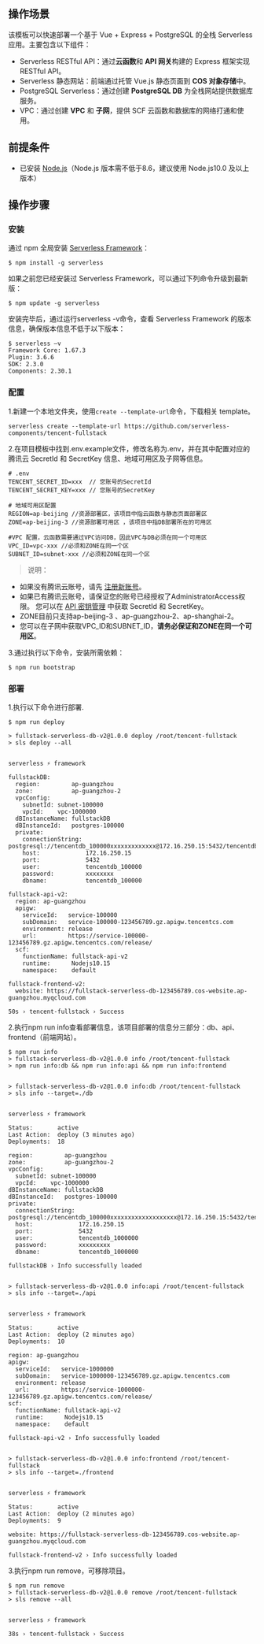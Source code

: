 ## 操作场景

该模板可以快速部署一个基于 Vue + Express + PostgreSQL 的全栈 Serverless 应用。主要包含以下组件：
- Serverless RESTful API：通过**云函数**和 **API 网关**构建的 Express 框架实现 RESTful API。
- Serverless 静态网站：前端通过托管 Vue.js 静态页面到 **COS 对象存储**中。
- PostgreSQL Serverless：通过创建 **PostgreSQL DB** 为全栈网站提供数据库服务。
- VPC：通过创建 **VPC** 和 **子网**，提供 SCF 云函数和数据库的网络打通和使用。

## 前提条件
- 已安装 [Node.js](https://nodejs.org/en/)（Node.js 版本需不低于8.6，建议使用 Node.js10.0 及以上版本）


## 操作步骤
### 安装
通过 npm 全局安装 [Serverless Framework](https://github.com/serverless/serverless)：

```shell
$ npm install -g serverless
```

如果之前您已经安装过 Serverless Framework，可以通过下列命令升级到最新版：

```shell
$ npm update -g serverless
```

安装完毕后，通过运行serverless -v命令，查看 Serverless Framework 的版本信息，确保版本信息不低于以下版本：

```shell
$ serverless –v
Framework Core: 1.67.3
Plugin: 3.6.6
SDK: 2.3.0
Components: 2.30.1
```


### 配置
1.新建一个本地文件夹，使用`create --template-url`命令，下载相关 template。
```console
serverless create --template-url https://github.com/serverless-components/tencent-fullstack
```

2.在项目模板中找到.env.example文件，修改名称为.env，并在其中配置对应的腾讯云 SecretId 和 SecretKey 信息、地域可用区及子网等信息。
```text
# .env
TENCENT_SECRET_ID=xxx  // 您账号的SecretId 
TENCENT_SECRET_KEY=xxx // 您账号的SecretKey

# 地域可用区配置
REGION=ap-beijing //资源部署区，该项目中指云函数与静态页面部署区
ZONE=ap-beijing-3 //资源部署可用区 ，该项目中指DB部署所在的可用区

#VPC 配置，云函数需要通过VPC访问DB，因此VPC与DB必须在同一个可用区
VPC_ID=vpc-xxx //必须和ZONE在同一个区
SUBNET_ID=subnet-xxx //必须和ZONE在同一个区

```

> 说明： 
- 如果没有腾讯云账号，请先 [注册新账号](https://cloud.tencent.com/register)。
- 如果已有腾讯云账号，请保证您的账号已经授权了AdministratorAccess权限。  您可以在 [API 密钥管理](https://console.cloud.tencent.com/cam/capi) 中获取 SecretId 和 SecretKey。
- ZONE目前只支持ap-beijing-3 、ap-guangzhou-2、ap-shanghai-2。
- 您可以在子网中获取VPC_ID和SUBNET_ID，**请务必保证和ZONE在同一个可用区**。

3.通过执行以下命令，安装所需依赖：

```console
$ npm run bootstrap
```

### 部署
1.执行以下命令进行部署.

```console
$ npm run deploy

> fullstack-serverless-db-v2@1.0.0 deploy /root/tencent-fullstack
> sls deploy --all


serverless ⚡ framework

fullstackDB: 
  region:         ap-guangzhou
  zone:           ap-guangzhou-2
  vpcConfig: 
    subnetId: subnet-100000
    vpcId:    vpc-1000000
  dBInstanceName: fullstackDB
  dBInstanceId:   postgres-100000
  private: 
    connectionString: postgresql://tencentdb_100000xxxxxxxxxxxxx@172.16.250.15:5432/tencentdb_1000000
    host:             172.16.250.15
    port:             5432
    user:             tencentdb_100000
    password:         xxxxxxxx
    dbname:           tencentdb_100000

fullstack-api-v2: 
  region: ap-guangzhou
  apigw: 
    serviceId:   service-100000
    subDomain:   service-100000-123456789.gz.apigw.tencentcs.com
    environment: release
    url:         https://service-100000-123456789.gz.apigw.tencentcs.com/release/
  scf: 
    functionName: fullstack-api-v2
    runtime:      Nodejs10.15
    namespace:    default

fullstack-frontend-v2: 
  website: https://fullstack-serverless-db-123456789.cos-website.ap-guangzhou.myqcloud.com

50s › tencent-fullstack › Success
```

2.执行npm run info查看部署信息，该项目部署的信息分三部分：db、api、frontend（前端网站）。

```console
$ npm run info
> fullstack-serverless-db-v2@1.0.0 info /root/tencent-fullstack
> npm run info:db && npm run info:api && npm run info:frontend


> fullstack-serverless-db-v2@1.0.0 info:db /root/tencent-fullstack
> sls info --target=./db


serverless ⚡ framework

Status:       active
Last Action:  deploy (3 minutes ago)
Deployments:  18

region:         ap-guangzhou
zone:           ap-guangzhou-2
vpcConfig: 
  subnetId: subnet-100000
  vpcId:    vpc-1000000
dBInstanceName: fullstackDB
dBInstanceId:   postgres-100000
private: 
  connectionString: postgresql://tencentdb_100000xxxxxxxxxxxxxxxxxxx@172.16.250.15:5432/tencentdb_100000
  host:             172.16.250.15
  port:             5432
  user:             tencentdb_1000000
  password:         xxxxxxxxx
  dbname:           tencentdb_1000000

fullstackDB › Info successfully loaded


> fullstack-serverless-db-v2@1.0.0 info:api /root/tencent-fullstack
> sls info --target=./api


serverless ⚡ framework

Status:       active
Last Action:  deploy (2 minutes ago)
Deployments:  10

region: ap-guangzhou
apigw: 
  serviceId:   service-1000000
  subDomain:   service-1000000-123456789.gz.apigw.tencentcs.com
  environment: release
  url:         https://service-1000000-123456789.gz.apigw.tencentcs.com/release/
scf: 
  functionName: fullstack-api-v2
  runtime:      Nodejs10.15
  namespace:    default

fullstack-api-v2 › Info successfully loaded


> fullstack-serverless-db-v2@1.0.0 info:frontend /root/tencent-fullstack
> sls info --target=./frontend


serverless ⚡ framework

Status:       active
Last Action:  deploy (2 minutes ago)
Deployments:  9

website: https://fullstack-serverless-db-123456789.cos-website.ap-guangzhou.myqcloud.com

fullstack-frontend-v2 › Info successfully loaded
```

3.执行npm run remove，可移除项目。

```console
$ npm run remove
> fullstack-serverless-db-v2@1.0.0 remove /root/tencent-fullstack
> sls remove --all


serverless ⚡ framework

38s › tencent-fullstack › Success
```

